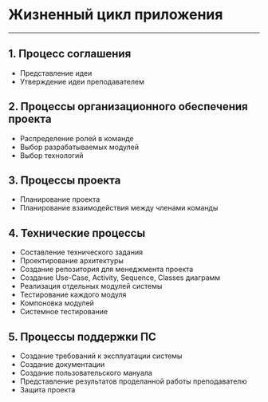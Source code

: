 # Жизненный цикл приложения

*** 

## 1. Процесс соглашения

* Представление идеи
* Утверждение идеи преподавателем

## 2. Процессы организационного обеспечения проекта

* Распределение ролей в команде
* Выбор разрабатываемых модулей
* Выбор технологий

## 3. Процессы проекта

* Планирование проекта
* Планирование взаимодействия между членами команды

## 4. Технические процессы

* Составление технического задания
* Проектирование архитектуры
* Создание репозитория для менеджмента проекта
* Создание Use-Case, Activity, Sequence, Classes диаграмм
* Реализация отдельных модулей системы
* Тестирование каждого модуля
* Компоновка модулей
* Системное тестирование

## 5. Процессы поддержки ПС

* Создание требований к эксплуатации системы
* Создание документации
* Создание пользовательского мануала
* Представление результатов проделанной работы преподавателю
* Защита проекта

